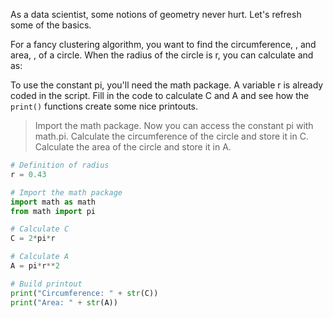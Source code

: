 As a data scientist, some notions of geometry never hurt. Let's refresh some of the basics.

For a fancy clustering algorithm, you want to find the circumference, , and area, , of a circle. When the radius of the circle is r, you can calculate  and  as:


To use the constant pi, you'll need the math package. A variable r is already coded in the script. Fill in the code to calculate C and A and see how the `print()` functions create some nice printouts.

> Import the math package. Now you can access the constant pi with math.pi.
Calculate the circumference of the circle and store it in C.
Calculate the area of the circle and store it in A.

```py
# Definition of radius
r = 0.43

# Import the math package
import math as math
from math import pi

# Calculate C
C = 2*pi*r

# Calculate A
A = pi*r**2

# Build printout
print("Circumference: " + str(C))
print("Area: " + str(A))
```